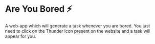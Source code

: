 # Are You Bored ⚡
A web-app which will generate a task whenever you are bored. You just need to click on the Thunder Icon present on the website and a task will appear for you.
